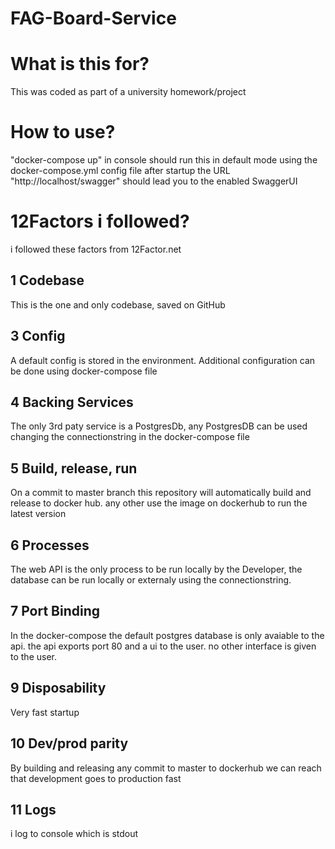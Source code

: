 # FAG-Board-Service

# What is this for?
This was coded as part of a university homework/project

# How to use?
"docker-compose up" in console should run this in default mode using the docker-compose.yml config file
after startup the URL "http://localhost/swagger" should lead you to the enabled SwaggerUI

# 12Factors i followed?
i followed these factors from 12Factor.net

## 1 Codebase
This is the one and only codebase, saved on GitHub

## 3 Config
A default config is stored in the environment. Additional configuration can be done using docker-compose file

## 4 Backing Services
The only 3rd paty service is a PostgresDb, any PostgresDB can be used changing the connectionstring in the docker-compose file

## 5 Build, release, run
On a commit to master branch this repository will automatically build and release to docker hub. any other use the image on dockerhub to run the latest version

## 6 Processes
The web API is the only process to be run locally by the Developer, the database can be run locally or externaly using the connectionstring.

## 7 Port Binding
In the docker-compose the default postgres database is only avaiable to the api. the api exports port 80 and a ui to the user. no other interface is given to the user.

## 9 Disposability
Very fast startup 

## 10 Dev/prod parity
By building and releasing any commit to master to dockerhub we can reach that development goes to production fast

## 11 Logs
i log to console which is stdout
